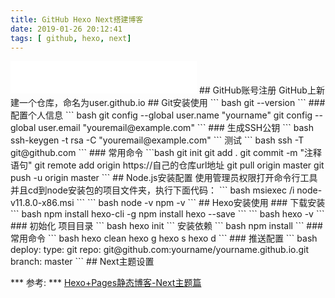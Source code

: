```yaml
---
title: GitHub Hexo Next搭建博客
date: 2019-01-26 20:12:41
tags: [ github, hexo, next]
---
```

<iframe frameborder="no" border="0" marginwidth="0" marginheight="0" width=298 height=52 src="//music.163.com/outchain/player?type=2&id=29999285&auto=0&height=32"></iframe>
## GitHub账号注册
GitHub上新建一个仓库，命名为user.github.io
## Git安装使用
``` bash
git --version
```
### 配置个人信息
``` bash
git config --global user.name "yourname"
git config --global user.email "youremail@example.com"
```
### 生成SSH公钥
``` bash
ssh-keygen -t rsa -C "youremail@example.com"
```
测试
``` bash
ssh -T git@github.com
```
### 常用命令
```bash
git init
git add .
git commit -m "注释语句"
git remote add origin https://自己的仓库url地址
git pull origin master
git push -u origin master
```
## Node.js安装配置
使用管理员权限打开命令行工具并且cd到node安装包的项目文件夹，执行下面代码：
``` bash
msiexec  /i node-v11.8.0-x86.msi
```
``` bash
node -v
npm -v
```
## Hexo安装使用
### 下载安装
``` bash
npm install hexo-cli -g
npm install hexo --save
```
``` bash
hexo -v
```
### 初始化
项目目录
``` bash
hexo init
```
安装依赖
``` bash
npm install
```
### 常用命令
``` bash
hexo clean
hexo g
hexo s
hexo d
```
### 推送配置
``` bash
deploy:
  type: git
  repo: git@github.com:yourname/yourname.github.io.git
  branch: master
```
## Next主题设置

*** 参考: *** [Hexo+Pages静态博客-Next主题篇](https://blog.csdn.net/mango_haoming/article/details/78207534/)
